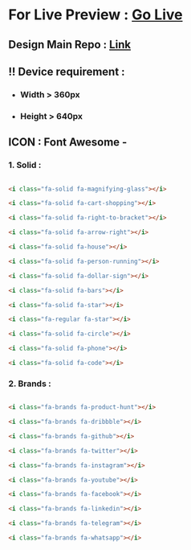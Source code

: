 # For Live Preview : [Go Live](https://sheikhmuhammadantor.github.io/influencer-gear-responsive/)

## Design Main Repo : [Link](https://github.com/ProgrammingHero1/influencer-gear)

## !! Device requirement : 
- ### Width > 360px
- ### Height > 640px

## ICON : Font Awesome -

### 1. Solid :
```html

<i class="fa-solid fa-magnifying-glass"></i>

<i class="fa-solid fa-cart-shopping"></i>

<i class="fa-solid fa-right-to-bracket"></i>

<i class="fa-solid fa-arrow-right"></i>

<i class="fa-solid fa-house"></i>

<i class="fa-solid fa-person-running"></i>

<i class="fa-solid fa-dollar-sign"></i>

<i class="fa-solid fa-bars"></i>

<i class="fa-solid fa-star"></i>

<i class="fa-regular fa-star"></i>

<i class="fa-solid fa-circle"></i>

<i class="fa-solid fa-phone"></i>

<i class="fa-solid fa-code"></i>

```

### 2. Brands :
```html

<i class="fa-brands fa-product-hunt"></i>

<i class="fa-brands fa-dribbble"></i>

<i class="fa-brands fa-github"></i>

<i class="fa-brands fa-twitter"></i>

<i class="fa-brands fa-instagram"></i>

<i class="fa-brands fa-youtube"></i>

<i class="fa-brands fa-facebook"></i>

<i class="fa-brands fa-linkedin"></i>

<i class="fa-brands fa-telegram"></i>

<i class="fa-brands fa-whatsapp"></i>

```

